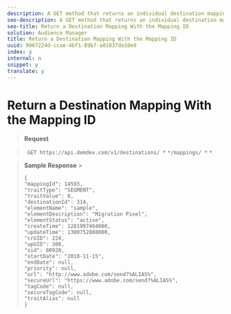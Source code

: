 ```yaml
---
description: A GET method that returns an individual destination mapping based on the mappingId.
seo-description: A GET method that returns an individual destination mapping based on the mappingId.
seo-title: Return a Destination Mapping With the Mapping ID
solution: Audience Manager
title: Return a Destination Mapping With the Mapping ID
uuid: 9067224d-ccae-4bf1-89b7-a81037de10e8
index: y
internal: n
snippet: y
translate: y
---
```


# Return a Destination Mapping With the Mapping ID


>**Request** 

>` GET https://api.demdex.com/v1/destinations/ *` <destinationId>`*/mappings/ *` <destinationMappingId>`*` 

>**Sample Response** >
>```
>{ 
>"mappingId": 14593, 
>"traitType": "SEGMENT", 
>"traitValue": 0, 
>"destinationId": 314, 
>"elementName": "sample", 
>"elementDescription": "Migration Pixel", 
>"elementStatus": "active", 
>"createTime": 1281997484000, 
>"updateTime": 1300752888000, 
>"crUID": 224, 
>"upUID": 308, 
>"sid": 80920, 
>"startDate": "2010-11-15", 
>"endDate": null, 
>"priority": null, 
>"url": "http://www.adobe.com/send?%ALIAS%", 
>"secureUrl": "https://www.adobe.com/send?%ALIAS%", 
>"tagCode": null, 
>"secureTagCode": null, 
>"traitAlias": null 
>}
>```

